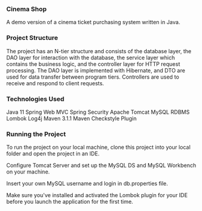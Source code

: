 ### Cinema Shop
A demo version of a cinema ticket purchasing system written in Java.

### Project Structure
The project has an N-tier structure and consists of the database layer, the DAO layer for interaction with the database, the service layer which contains the business logic, and the controller layer for HTTP request processing.
The DAO layer is implemented with Hibernate, and DTO are used for data transfer between program tiers.
Controllers are used to receive and respond to client requests.

### Technologies Used
Java 11
Spring Web MVC
Spring Security
Apache Tomcat
MySQL RDBMS
Lombok
Log4j
Maven 3.1.1
Maven Checkstyle Plugin

### Running the Project
To run the project on your local machine, clone this project into your local folder and open the project in an IDE.

Configure Tomcat Server and set up the MySQL DS and MySQL Workbench on your machine.

Insert your own MySQL username and login in db.properties file.

Make sure you've installed and activated the Lombok plugin for your IDE before you launch the application for the first time.
